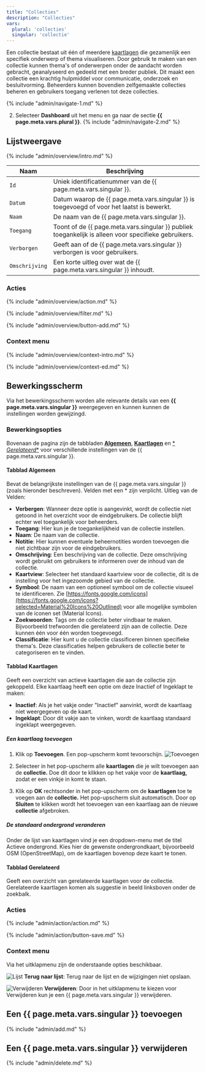 ```yaml
---
title: "Collecties"
description: "Collecties"
vars:
  plural: 'collecties'
  singular: 'collectie'
---
```


Een collectie bestaat uit één of meerdere [kaartlagen](../layers/) die gezamenlijk een specifiek onderwerp of thema
visualiseren. Door gebruik te maken van een collectie kunnen thema's of onderwerpen onder de aandacht worden gebracht,
geanalyseerd en gedeeld met een breder publiek. Dit maakt een collectie een krachtig hulpmiddel voor communicatie,
onderzoek en besluitvorming. Beheerders kunnen bovendien zelfgemaakte collecties beheren en gebruikers toegang verlenen
tot deze collecties.

{% include "admin/navigate-1.md" %}

2. Selecteer **Dashboard** uit het menu en ga naar de sectie **{{ page.meta.vars.plural }}**.
   {% include "admin/navigate-2.md" %}

## Lijstweergave

{% include "admin/overview/intro.md" %}

| Naam           | Beschrijving                                                                                         |
|----------------|------------------------------------------------------------------------------------------------------|
| `Id`           | Uniek identificatienummer van de {{ page.meta.vars.singular }}.                                      |
| `Datum`        | Datum waarop de {{ page.meta.vars.singular }} is toegevoegd of voor het laatst is bewerkt.           |
| `Naam`         | De naam van de {{ page.meta.vars.singular }}.                                                        |
| `Toegang`      | Toont of de {{ page.meta.vars.singular }} publiek toegankelijk is alleen voor specifieke gebruikers. |
| `Verborgen`    | Geeft aan of de {{ page.meta.vars.singular }} verborgen is voor gebruikers.                          |
| `Omschrijving` | Een korte uitleg over wat de {{ page.meta.vars.singular }} inhoudt.                                  |

### Acties

{% include "admin/overview/action.md" %}

{% include "admin/overview/filter.md" %}

{% include "admin/overview/button-add.md" %}

### Context menu

{% include "admin/overview/context-intro.md" %}

{% include "admin/overview/context-ed.md" %}

## Bewerkingsscherm

Via het bewerkingsscherm worden alle relevante details van een **{{ page.meta.vars.singular }}** weergegeven en kunnen
kunnen de instellingen
worden gewijzingd.

### Bewerkingsopties

Bovenaan de pagina zijn de tabbladen [**Algemeen**](#tabblad-algemeen), [**Kaartlagen**](#tabblad-kaartlagen) en [*
*Gerelateerd**](#tabblad-gerelateerd) voor verschillende instellingen
van de {{ page.meta.vars.singular }}.

#### Tabblad Algemeen

Bevat de belangrijkste instellingen van de {{ page.meta.vars.singular }} (zoals hieronder beschreven). Velden met een *
zijn verplicht.
Uitleg van de Velden:

- **Verbergen**: Wanneer deze optie is aangevinkt, wordt de collectie niet getoond in het overzicht voor de
  eindgebruikers. De collectie blijft echter wel toegankelijk voor beheerders.
- **Toegang**: Hier kun je de toegankelijkheid van de collectie instellen.
- **Naam**: De naam van de collectie.
- **Notitie**: Hier kunnen eventuele beheernotities worden toevoegen die niet zichtbaar zijn voor de eindgebruikers.
- **Omschrijving**: Een beschrijving van de collectie. Deze omschrijving wordt gebruikt om gebruikers te informeren over
  de inhoud van de collectie.
- **Kaartview**: Selecteer het standaard kaartview voor de collectie, dit is de instelling voor het ingezoomde gebied
  van de collectie.
- **Symbool**: De naam van een optioneel symbool om de collectie visueel te identificeren.
  Zie [https://fonts.google.com/icons](https://fonts.google.com/icons?selected=Material%20Icons%20Outlined) voor alle
  mogelijke symbolen van de iconen set (Material Icons).
- **Zoekwoorden**: Tags om de collectie beter vindbaar te maken. Bijvoorbeeld trefwoorden die gerelateerd zijn aan de
  collectie. Deze kunnen één voor één worden toegevoegd.
- **Classificatie**: Hier kunt u de collectie classificeren binnen specifieke thema's. Deze classificaties helpen
  gebruikers de collectie
  beter te categoriseren en te vinden.

#### Tabblad Kaartlagen

Geeft een overzicht van actieve kaartlagen die aan de collectie zijn gekoppeld. Elke kaartlaag heeft een optie om deze
Inactief of Ingeklapt te maken:

- **Inactief**: Als je het vakje onder "Inactief" aanvinkt, wordt de kaartlaag niet weergegeven op de kaart.
- **Ingeklapt**: Door dit vakje aan te vinken, wordt de kaartlaag standaard ingeklapt weergegeven.

##### Een kaartlaag toevoegen

1. Klik op **Toevoegen**. Een pop-upscherm komt tevoorschijn. ![Toevoegen](/assets/img/button-add.png#right "Toevoegen")

2. Selecteer in het pop-upscherm alle **kaartlagen** die je wilt toevoegen aan de **collectie.** Doe dit door te
   klikken op het vakje voor de **kaartlaag,** zodat er een vinkje in komt te staan.

3. Klik op **OK** rechtsonder in het pop-upscherm om de **kaartlagen** toe te voegen aan de **collectie.** Het
   pop-upscherm sluit automatisch. Door op **Sluiten** te klikken wordt het toevoegen van een kaartlaag aan de
   nieuwe **collectie** afgebroken.

##### De standaard ondergrond veranderen

Onder de lijst van kaartlagen vind je een dropdown-menu met de titel Actieve ondergrond. Kies hier de gewenste
ondergrondkaart, bijvoorbeeld OSM (OpenStreetMap), om de kaartlagen bovenop deze kaart te tonen.

#### Tabblad Gerelateerd

Geeft een overzicht van gerelateerde kaartlagen voor de collectie. Gerelateerde kaartlagen komen als suggestie in beeld
linksboven onder de zoekbalk.

### Acties

{% include "admin/action/action.md" %}

{% include "admin/action/button-save.md" %}

### Context menu

Via het uitklapmenu zijn de onderstaande opties beschikbaar.

![](/assets/svg/list.svg "Lijst") **Terug naar lijst**: Terug naar de lijst en de wijzigingen niet opslaan.

![](/assets/svg/delete.svg "Verwijderen") **Verwijderen**: Door in het uitklapmenu te kiezen voor Verwijderen
kun je een {{ page.meta.vars.singular }} verwijderen.

## Een {{ page.meta.vars.singular }} toevoegen

{% include "admin/add.md" %}

## Een {{ page.meta.vars.singular }} verwijderen

{% include "admin/delete.md" %}